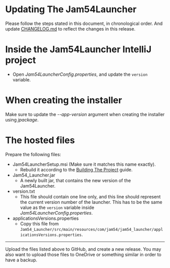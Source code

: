 # Updating The Jam54Launcher
Please follow the steps stated in this document, in chronological order. And update [CHANGELOG.md](../CHANGELOG.md) to reflect the changes in this release.

# Inside the Jam54Launcher IntelliJ project
- Open *Jam54LauncherConfig.properties*, and update the `version` variable.

# When creating the installer
Make sure to update the *--app-version* argument when creating the installer using *jpackage*.

# The hosted files
Prepare the following files:
- Jam54LauncherSetup.msi (Make sure it matches this name exactly).
    - Rebuild it according to the [Building The Project](./BuildingTheProject.md) guide.
- Jam54_Launcher.jar
    - A newly built jar, that contains the new version of the Jam54Launcher.
- version.txt
    - This file should contain one line only, and this line should represent the current version number of the launcher. This has to be the same value as the `version` variable inside *Jam54LauncherConfig.properties*.
- applicationsVersions.properties
    - Copy this file from `Jam54_Launcher/src/main/resources/com/jam54/jam54_launcher/applicationsVersions.properties`.

---

Upload the files listed above to GitHub, and create a new release. You may also want to upload those files to OneDrive or something similar in order to have a backup.
